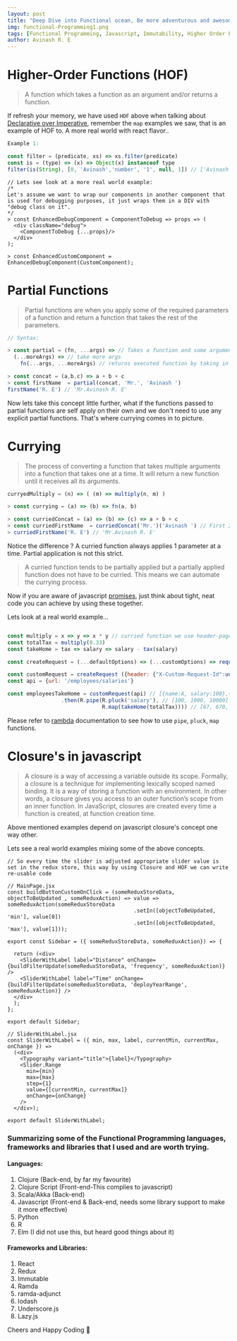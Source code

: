 ```yaml
---
layout: post
title: "Deep Dive into Functional ocean, Be more adventurous and awesome !!!"
img: functional-Programming1.png
tags: [Functional Programming, Javascript, Immutability, Higher Order Functions, Closure, Partial Functions, Currying]
author: Avinash R. E
---
```


# Higher-Order Functions (HOF)

> A function which takes a function as an argument and/or returns a function.

If refresh your memory, we have used `HOF` above when talking about [Declarative over Imperative](#declarative-over-imperative), remember the `map` examples we saw, that is an example of HOF to. A more real world with react flavor..

```javascript
Example 1:

const filter = (predicate, xs) => xs.filter(predicate)
const is = (type) => (x) => Object(x) instanceof type
filter(is(String), [0, 'Avinash','number', '1', null, 1]) // ['Avinash','number','1']
```
```
// Lets see look at a more real world example:
/*
Let's assume we want to wrap our components in another component that is used for debugging purposes, it just wraps them in a DIV with "debug class on it".
*/
> const EnhancedDebugComponent = ComponentToDebug => props => (
  <div className="debug">
    <ComponentToDebug {...props}/>
  </div>
);

> const EnhancedCustomComponent = EnhancedDebugComponent(CustomComponent);
```

# Partial Functions

> Partial functions are when you apply some of the required parameters of a function and return a function that takes the rest of the parameters.

```javascript
// Syntax:

> const partial = (fn, ...args) => // Takes a function and some arguments
  (...moreArgs) => // take more args
    fn(...args, ...moreArgs) // returns executed function by taking in all args.

> const concat = (a,b,c) => a + b + c
> const firstName  = partial(concat, 'Mr.', 'Avinash ')
firstName('R. E') // 'Mr.Avinash R. E'
```
Now lets take this concept little further, what if the functions passed to partial functions are self apply on their own and we don't need to use any explicit partial functions. That's where currying comes in to picture.

# Currying

> The process of converting a function that takes multiple arguments into a function that takes one at a time. It will return a new function until it receives all its arguments.

```javascript
curryedMultiply = (n) => ( (m) => multiply(n, m) )

> const currying = (a) => (b) => fn(a, b)

> const curriedConcat = (a) => (b) => (c) => a + b + c
> const curriedFirstName  = curriedConcat('Mr.')('Avinash ') // First 2 args are fulfilled and It will return a curredFunction that will resolve upon getting its last arg.
> curriedFirstName('R. E') // 'Mr.Avinash R. E'
```

Notice the difference ? A curried function always applies 1 parameter at a time. Partial application is not this strict.

> A curried function tends to be partially applied but a partially applied function does not have to be curried. This means we can automate the currying process.

Now if you are aware of javascript [promises](https://scotch.io/tutorials/javascript-promises-for-dummies), just think about tight, neat code you can achieve by using these together.

Lets look at a real world example...

```javascript

const multiply = x => y => x * y // curried function we use header-page
const totalTax = multiply(0.33)
const takeHome = tax => salary => salary - tax(salary)

const createRequest = (...defaultOptions) => (...customOptions) => request(...defaultOptions, ...customOptions)

const customRequest = createRequest ({header: {"X-Custom-Request-Id":uuid()}})
const api = {url: '/employees/salaries'}

const employeesTakeHome = customRequest(api) // [{name:A, salary:100},{name:B, salary:1000},{name:C, salary:10000}]
                 .then(R.pipe(R.pluck('salary'), // [100, 1000, 10000]
                              R.map(takeHome(totalTax)))) // [67, 670, 6700]
```
Please refer to [rambda](http://ramdajs.com/docs/#) documentation to see how to use `pipe`, `pluck`, `map` functions.

# Closure's in javascript

>A closure is a way of accessing a variable outside its scope. Formally, a closure is a technique for implementing lexically scoped named binding. It is a way of storing a function with an environment. In other words, a closure gives you access to an outer function’s scope from an inner function. In JavaScript, closures are created every time a function is created, at function creation time.

Above mentioned examples depend on javascript closure's concept one way other.

Lets see a real world examples mixing some of the above concepts.

```
// So every time the slider is adjusted appropriate slider value is set in the redux store, this way by using Closure and HOF we can write re-usable code

// MainPage.jsx
const buildButtonCustomOnClick = (someReduxStoreData, objectToBeUpdated , someReduxAction) => value => someReduxAction(someReduxStoreData
                                        .setIn([objectToBeUpdated, 'min'], value[0])
                                        .setIn([objectToBeUpdated, 'max'], value[1]));

export const Sidebar = ({ someReduxStoreData, someReduxAction}) => {

  return (<div>
    <SliderWithLabel label="Distance" onChange={buildFilterUpdate(someReduxStoreData, 'frequency', someReduxAction)} />
    <SliderWithLabel label="Time" onChange={buildFilterUpdate(someReduxStoreData, 'deployYearRange', someReduxAction)} />
  </div>
  );
};

export default Sidebar;

// SliderWithLabel.jsx
const SliderWithLabel = ({ min, max, label, currentMin, currentMax, onChange }) =>
  (<div>
    <Typography variant="title">{label}</Typography>
    <Slider.Range
      min={min}
      max={max}
      step={1}
      value={[currentMin, currentMax]}
      onChange={onChange}
    />
  </div>);

export default SliderWithLabel;           
```

### Summarizing some of the Functional Programming languages, frameworks and libraries that I used and are worth trying.

#### Languages:

1. Clojure (Back-end, by far my favourite)
2. Clojure Script (Front-end-This complies to javascript)
3. Scala/Akka (Back-end)
4. Javascript (Front-end & Back-end, needs some library support to make it more effective)
5. Python
6. R
7. Elm (I did not use this, but heard good things about it)

#### Frameworks and Libraries:

1. React
2. Redux
3. Immutable
4. Ramda
5. ramda-adjunct
6. lodash
7. Underscore.js
8. Lazy.js

Cheers and Happy Coding 🤘

